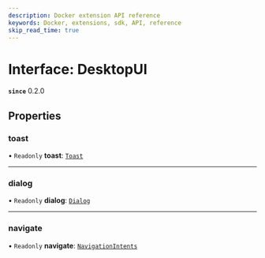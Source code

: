```yaml
---
description: Docker extension API reference
keywords: Docker, extensions, sdk, API, reference
skip_read_time: true
---
```


# Interface: DesktopUI

**`since`** 0.2.0

## Properties

### toast

• `Readonly` **toast**: [`Toast`](Toast.md)

___

### dialog

• `Readonly` **dialog**: [`Dialog`](Dialog.md)

___

### navigate

• `Readonly` **navigate**: [`NavigationIntents`](NavigationIntents.md)
